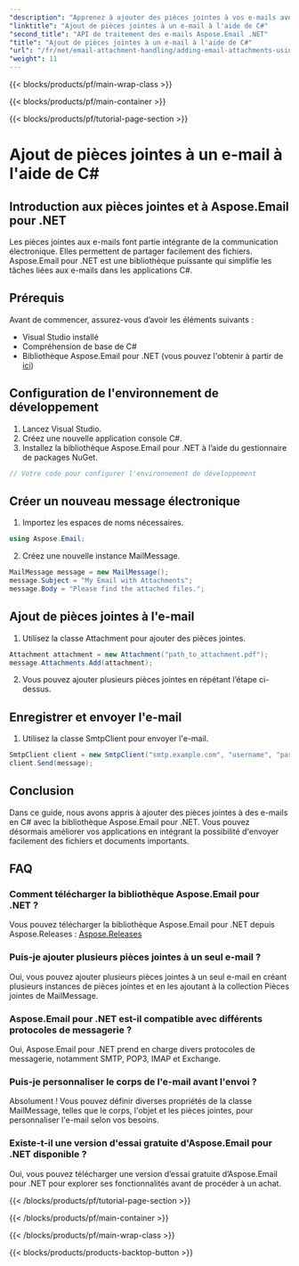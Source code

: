 ```yaml
---
"description": "Apprenez à ajouter des pièces jointes à vos e-mails avec C# et Aspose.Email pour .NET. Guide étape par étape avec exemples de code pour une intégration fluide."
"linktitle": "Ajout de pièces jointes à un e-mail à l'aide de C#"
"second_title": "API de traitement des e-mails Aspose.Email .NET"
"title": "Ajout de pièces jointes à un e-mail à l'aide de C#"
"url": "/fr/net/email-attachment-handling/adding-email-attachments-using-csharp/"
"weight": 11
---
```


{{< blocks/products/pf/main-wrap-class >}}

{{< blocks/products/pf/main-container >}}

{{< blocks/products/pf/tutorial-page-section >}}

# Ajout de pièces jointes à un e-mail à l'aide de C#


## Introduction aux pièces jointes et à Aspose.Email pour .NET

Les pièces jointes aux e-mails font partie intégrante de la communication électronique. Elles permettent de partager facilement des fichiers. Aspose.Email pour .NET est une bibliothèque puissante qui simplifie les tâches liées aux e-mails dans les applications C#.

## Prérequis

Avant de commencer, assurez-vous d’avoir les éléments suivants :

- Visual Studio installé
- Compréhension de base de C#
- Bibliothèque Aspose.Email pour .NET (vous pouvez l'obtenir à partir de [ici](https://products.aspose.com/email/net))

## Configuration de l'environnement de développement

1. Lancez Visual Studio.
2. Créez une nouvelle application console C#.
3. Installez la bibliothèque Aspose.Email pour .NET à l’aide du gestionnaire de packages NuGet.

```csharp
// Votre code pour configurer l'environnement de développement
```

## Créer un nouveau message électronique

1. Importez les espaces de noms nécessaires.

```csharp
using Aspose.Email;

```

2. Créez une nouvelle instance MailMessage.

```csharp
MailMessage message = new MailMessage();
message.Subject = "My Email with Attachments";
message.Body = "Please find the attached files.";
```

## Ajout de pièces jointes à l'e-mail

1. Utilisez la classe Attachment pour ajouter des pièces jointes.

```csharp
Attachment attachment = new Attachment("path_to_attachment.pdf");
message.Attachments.Add(attachment);
```

2. Vous pouvez ajouter plusieurs pièces jointes en répétant l’étape ci-dessus.

## Enregistrer et envoyer l'e-mail

1. Utilisez la classe SmtpClient pour envoyer l'e-mail.

```csharp
SmtpClient client = new SmtpClient("smtp.example.com", "username", "password");
client.Send(message);
```

## Conclusion

Dans ce guide, nous avons appris à ajouter des pièces jointes à des e-mails en C# avec la bibliothèque Aspose.Email pour .NET. Vous pouvez désormais améliorer vos applications en intégrant la possibilité d'envoyer facilement des fichiers et documents importants.

## FAQ

### Comment télécharger la bibliothèque Aspose.Email pour .NET ?

Vous pouvez télécharger la bibliothèque Aspose.Email pour .NET depuis Aspose.Releases : [Aspose.Releases](https://releases.aspose.com/email/net/)

### Puis-je ajouter plusieurs pièces jointes à un seul e-mail ?

Oui, vous pouvez ajouter plusieurs pièces jointes à un seul e-mail en créant plusieurs instances de pièces jointes et en les ajoutant à la collection Pièces jointes de MailMessage.

### Aspose.Email pour .NET est-il compatible avec différents protocoles de messagerie ?

Oui, Aspose.Email pour .NET prend en charge divers protocoles de messagerie, notamment SMTP, POP3, IMAP et Exchange.

### Puis-je personnaliser le corps de l'e-mail avant l'envoi ?

Absolument ! Vous pouvez définir diverses propriétés de la classe MailMessage, telles que le corps, l'objet et les pièces jointes, pour personnaliser l'e-mail selon vos besoins.

### Existe-t-il une version d'essai gratuite d'Aspose.Email pour .NET disponible ?

Oui, vous pouvez télécharger une version d’essai gratuite d’Aspose.Email pour .NET pour explorer ses fonctionnalités avant de procéder à un achat.

{{< /blocks/products/pf/tutorial-page-section >}}

{{< /blocks/products/pf/main-container >}}

{{< /blocks/products/pf/main-wrap-class >}}

{{< blocks/products/products-backtop-button >}}